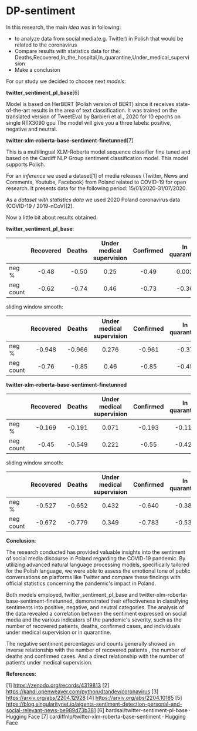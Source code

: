 # DP-sentiment


In this research, the main *idea* was in following: 
- to analyze data from social media(e.g. Twitter) in Polish that would be related to the coronavirus 
- Compare results with statistics data for the: Deaths,Recovered,In_the_hospital,In_quarantine,Under_medical_supervision
- Make a conclusion

For our study we decided to choose next *models*: 

**twitter_sentiment_pl_base**[6]

Model is based on HerBERT (Polish version of BERT) since it receives state-of-the-art results in the area of text classification. 
It was trained on the translated version of TweetEval by Barbieri et al., 2020 for 10 epochs on single RTX3090 gpu
The model will give you a three labels: positive, negative and neutral.

**twitter-xlm-roberta-base-sentiment-finetunned**[7]

This is a multilingual XLM-Roberta model sequence classifier fine tuned and based on the Cardiff NLP Group sentiment classification model. This model supports Polish.

For an *inference* we used a dataset[1] of media releases (Twitter, News and Comments, Youtube, Facebook) from Poland related to COVID-19 for open research. It presents data for the following period:  15/01/2020-31/07/2020.

As a *dataset with statistics data* we used 2020 Poland coronavirus data (COVID-19 / 2019-nCoV)[2].

Now a little bit about results obtained. 

**twitter_sentiment_pl_base**:


|   | Recovered  | Deaths | Under medical supervision | Confirmed |In quarantine | In the hospital |
|:------------- |:---------------:| -------------:| :---------------: | :---------------: | :---------------: | :---------------: |
|neg %         | -0.48         | -0.50        | 0.25 | -0.49 | 0.002 | -0.21 |
| neg count        | -0.62          | -0.74        | 0.46 | -0.73 | -0.36 | -0.58 |

sliding window smooth:


|   | Recovered  | Deaths | Under medical supervision | Confirmed |In quarantine | In the hospital |
|:------------- |:---------------:| -------------:| :---------------: | :---------------: | :---------------: | :---------------: |
|neg %         | -0.948         | -0.966        | 0.276 | -0.961 | -0.37 | -0.641 |
| neg count        | -0.76          | -0.85        | 0.46 | -0.85 | -0.45 | -0.67 |



**twitter-xlm-roberta-base-sentiment-finetunned**


|   | Recovered  | Deaths | Under medical supervision | Confirmed |In quarantine | In the hospital |
|:------------- |:---------------:| -------------:| :---------------: | :---------------: | :---------------: | :---------------: |
|neg %         | -0.169         | -0.191        | 0.071 | -0.193 | -0.117 | -0.12 |
| neg count        | -0.45          | -0.549        | 0.221 | -0.55 | -0.426 | -0.525 |

sliding window smooth:


|   | Recovered  | Deaths | Under medical supervision | Confirmed |In quarantine | In the hospital |
|:------------- |:---------------:| -------------:| :---------------: | :---------------: | :---------------: | :---------------: |
|neg %         | -0.527         | -0.652        | 0.432 | -0.640 | -0.380 | -0.574 |
| neg count        | -0.672          | -0.779        | 0.349 | -0.783 | -0.538 | -0.696 |


**Conclusion**:

The research conducted has provided valuable insights into the sentiment of social media discourse in Poland regarding the COVID-19 pandemic. By utilizing advanced natural language processing models, specifically tailored for the Polish language, we were able to assess the emotional tone of public conversations on platforms like Twitter and compare these findings with official statistics concerning the pandemic's impact in Poland.

Both models employed, twitter_sentiment_pl_base and twitter-xlm-roberta-base-sentiment-finetunned, demonstrated their effectiveness in classifying sentiments into positive, negative, and neutral categories. The analysis of the data revealed a correlation between the sentiment expressed on social media and the various indicators of the pandemic's severity, such as the number of recovered patients, deaths, confirmed cases, and individuals under medical supervision or in quarantine.

The negative sentiment percentages and counts generally showed an inverse relationship with the number of recovered patients , the number of deaths and confirmed cases.  And a direct relationship with the number of patients under medical supervision.  

**References**:

[1] https://zenodo.org/records/4319813 
[2] https://kandi.openweaver.com/python/dtandev/coronavirus 
[3] https://arxiv.org/abs/2204.12928
[4] https://arxiv.org/abs/2204.10185
[5] https://blog.singularitynet.io/aigents-sentiment-detection-personal-and-social-relevant-news-be989d73b381
[6] bardsai/twitter-sentiment-pl-base · Hugging Face
[7] cardiffnlp/twitter-xlm-roberta-base-sentiment · Hugging Face 
